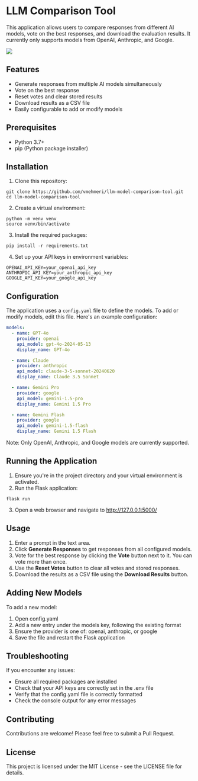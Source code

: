 # LLM Comparison Tool

This application allows users to compare responses from different AI models, vote on the best responses, and download the evaluation results. It currently only supports models from OpenAI, Anthropic, and Google.

![](./llm-comparison-tool.gif)

## Features

- Generate responses from multiple AI models simultaneously
- Vote on the best response
- Reset votes and clear stored results
- Download results as a CSV file
- Easily configurable to add or modify models

## Prerequisites

- Python 3.7+
- pip (Python package installer)

## Installation

1. Clone this repository:
```
git clone https://github.com/vmehmeri/llm-model-comparison-tool.git
cd llm-model-comparison-tool
```
2. Create a virtual environment:
```
python -m venv venv
source venv/bin/activate  
```
3. Install the required packages:
```
pip install -r requirements.txt
```
4. Set up your API keys in environment variables:
```
OPENAI_API_KEY=your_openai_api_key
ANTHROPIC_API_KEY=your_anthropic_api_key
GOOGLE_API_KEY=your_google_api_key
```

## Configuration

The application uses a `config.yaml` file to define the models. To add or modify models, edit this file. Here's an example configuration:

```yaml
models:
  - name: GPT-4o
    provider: openai
    api_model: gpt-4o-2024-05-13
    display_name: GPT-4o

  - name: Claude
    provider: anthropic
    api_model: claude-3-5-sonnet-20240620
    display_name: Claude 3.5 Sonnet

  - name: Gemini Pro
    provider: google
    api_model: gemini-1.5-pro
    display_name: Gemini 1.5 Pro

  - name: Gemini Flash
    provider: google
    api_model: gemini-1.5-flash
    display_name: Gemini 1.5 Flash
```

Note: Only OpenAI, Anthropic, and Google models are currently supported.

## Running the Application
1. Ensure you're in the project directory and your virtual environment is activated.
2. Run the Flask application:
```
flask run 
```
3. Open a web browser and navigate to http://127.0.0.1:5000/

## Usage
1. Enter a prompt in the text area.
2. Click **Generate Responses** to get responses from all configured models.
3. Vote for the best response by clicking the **Vote** button next to it. You can vote more than once.
3. Use the **Reset Votes** button to clear all votes and stored responses.
4. Download the results as a CSV file using the **Download Results** button.

## Adding New Models
To add a new model:

1. Open config.yaml
2. Add a new entry under the models key, following the existing format
3. Ensure the provider is one of: openai, anthropic, or google
4. Save the file and restart the Flask application

## Troubleshooting
If you encounter any issues:

* Ensure all required packages are installed
* Check that your API keys are correctly set in the .env file
* Verify that the config.yaml file is correctly formatted
* Check the console output for any error messages

## Contributing
Contributions are welcome! Please feel free to submit a Pull Request.

## License
This project is licensed under the MIT License - see the LICENSE file for details.
